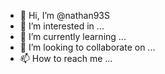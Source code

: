- 👋 Hi, I’m @nathan93S
- 👀 I’m interested in ...
- 🌱 I’m currently learning ...
- 💞️ I’m looking to collaborate on ...
- 📫 How to reach me ...

<!---
nathan93S/nathan93S is a ✨ special ✨ repository because its `README.md` (this file) appears on your GitHub profile.
You can click the Preview link to take a look at your changes.
--->

